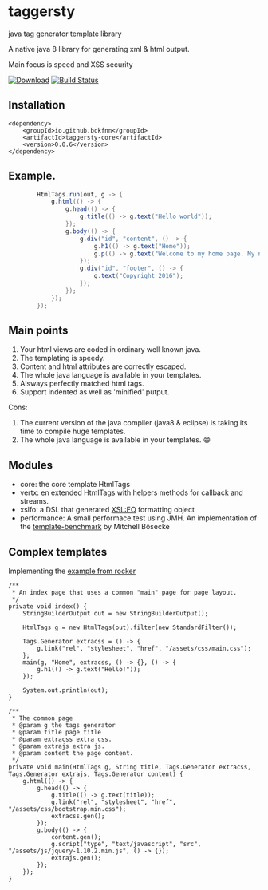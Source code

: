 # taggersty

java tag generator template library

A native java 8 library for generating xml & html output.

Main focus is speed and XSS security

[![Download](https://api.bintray.com/packages/bckfnn/maven/taggersty/images/download.svg)](https://bintray.com/bckfnn/maven/taggersty/_latestVersion)
[![Build Status](https://travis-ci.org/bckfnn/taggersty.svg?branch=master)](https://travis-ci.org/bckfnn/taggersty)

## Installation

    <dependency>
        <groupId>io.github.bckfnn</groupId>
        <artifactId>taggersty-core</artifactId>
        <version>0.0.6</version>
    </dependency>


## Example.

``` java
        HtmlTags.run(out, g -> {
            g.html(() -> {
                g.head(() -> {
                    g.title(() -> g.text("Hello world"));
                });
                g.body(() -> {
                    g.div("id", "content", () -> {
                        g.h1(() -> g.text("Home"));
                        g.p(() -> g.text("Welcome to my home page. My name is Finn"));
                    });
                    g.div("id", "footer", () -> {
                        g.text("Copyright 2016");
                    });
                });
            });
        });
```

## Main points

1. Your html views are coded in ordinary well known java.
2. The templating is speedy.
3. Content and html attributes are correctly escaped.
4. The whole java language is available in your templates.
5. Alsways perfectly matched html tags.
6. Support indented as well as 'minified' putput. 

Cons:

1. The current version of the java compiler (java8 & eclipse) is taking its time to compile huge templates.
4. The whole java language is available in your templates. :smile:  


## Modules

* core: the core template HtmlTags
* vertx: en extended HtmlTags with helpers methods for callback and streams.
* xslfo: a DSL that generated [XSL:FO](https://www.w3.org/TR/xsl11/) formatting object
* performance: A small performace test using JMH. An implementation of the [template-benchmark](https://github.com/mbosecke/template-benchmark) by Mitchell Bösecke

## Complex templates

Implementing the [example from rocker](https://github.com/fizzed/rocker/blob/master/docs/SYNTAX.md#building-complex-templates)


    /**
     * An index page that uses a common "main" page for page layout.
     */
    private void index() {
        StringBuilderOutput out = new StringBuilderOutput();

        HtmlTags g = new HtmlTags(out).filter(new StandardFilter());
        
        Tags.Generator extracss = () -> {
            g.link("rel", "stylesheet", "href", "/assets/css/main.css");
        };
        main(g, "Home", extracss, () -> {}, () -> {
            g.h1(() -> g.text("Hello!"));
        });
        
        System.out.println(out);
    }
    
    /**
     * The common page
     * @param g the tags generator
     * @param title page title
     * @param extracss extra css.
     * @param extrajs extra js.
     * @param content the page content.
     */
    private void main(HtmlTags g, String title, Tags.Generator extracss, Tags.Generator extrajs, Tags.Generator content) {
        g.html(() -> {
            g.head(() -> {
                g.title(() -> g.text(title));
                g.link("rel", "stylesheet", "href", "/assets/css/bootstrap.min.css");
                extracss.gen();
            });
            g.body(() -> {
                content.gen();
                g.script("type", "text/javascript", "src", "/assets/js/jquery-1.10.2.min.js", () -> {});
                extrajs.gen();
            });
        });
    }
 
